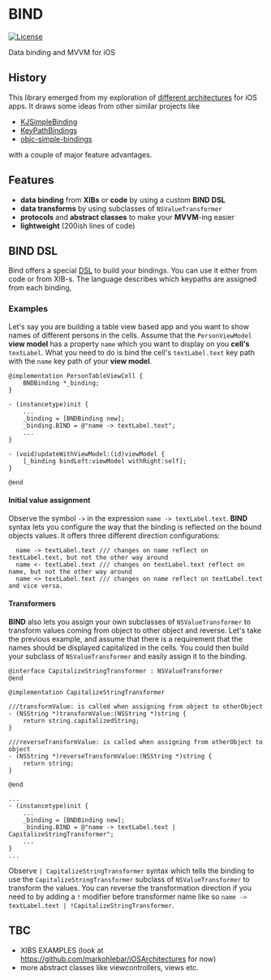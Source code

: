 BIND
====

 [![License](http://img.shields.io/:license-mit-blue.svg)](http://doge.mit-license.org)

Data binding and MVVM for iOS

## History ##

This library emerged from my exploration of [different architectures](https://github.com/markohlebar/iOSArchitectures) for iOS apps. 
It draws some ideas from other similar projects like 
 - [KJSimpleBinding](https://github.com/kristopherjohnson/KJSimpleBinding)
 - [KeyPathBindings](https://github.com/dewind/KeyPathBindings)
 - [objc-simple-bindings](https://github.com/mruegenberg/objc-simple-bindings)

with a couple of major feature advantages.

## Features ##

- **data binding** from **XIBs** or **code** by using a custom **BIND DSL**
- **data transforms** by using subclasses of `NSValueTransformer`
- **protocols** and **abstract classes** to make your **MVVM**-ing easier
- **lightweight** (200ish lines of code)

## BIND DSL ##

Bind offers a special [DSL](http://en.wikipedia.org/wiki/Domain-specific_language) to build your bindings. 
You can use it either from code or from XIB-s. The language describes which keypaths are assigned from each binding,

### Examples ###

Let's say you are building a table view based app and you want to show names of different persons in the cells. 
Assume that the `PersonViewModel` **view model** has a property `name` which you want to display on you **cell's** `textLabel`. 
What you need to do is bind the cell's `textLabel.text` key path with the `name` key path of your **view model**. 

```
@implementation PersonTableViewCell {
    BNDBinding *_binding;
}

- (instancetype)init {
    ...
    _binding = [BNDBinding new];
    _binding.BIND = @"name -> textLabel.text";
    ...
}

- (void)updateWithViewModel:(id)viewModel {
    [_binding bindLeft:viewModel withRight:self];
}
    
@end
``` 

#### Initial value assignment ####
Observe the symbol `->` in the expression `name -> textLabel.text`. 
**BIND** syntax lets you configure the way that the binding is reflected on the bound objects values. 
It offers three different direction configurations:
```
  name -> textLabel.text /// changes on name reflect on textLabel.text, but not the other way around
  name <- textLabel.text /// changes on textLabel.text reflect on name, but not the other way around
  name <> textLabel.text /// changes on name reflect on textLabel.text and vice versa. 
```

#### Transformers ####
**BIND** also lets you assign your own subclasses of `NSValueTransformer` to transform values coming from object
to other object and reverse. Let's take the previous example, and assume that there is a requirement that the names should be displayed capitalized in the cells. You could then build your subclass of `NSValueTransformer` and easily assign it to the binding.

```
@interface CapitalizeStringTransformer : NSValueTransformer
@end

@implementation CapitalizeStringTransformer 

///transformValue: is called when assigning from object to otherObject
- (NSString *)transformValue:(NSString *)string {
    return string.capitalizedString; 
}

///reverseTransformValue: is called when assigning from otherObject to object
- (NSString *)reverseTransformValue:(NSString *)string {
    return string;
}

@end 

...
- (instancetype)init {
    ...
    _binding = [BNDBinding new];
    _binding.BIND = @"name -> textLabel.text | CapitalizeStringTransformer";
    ...
}
...

```
Observe `| CapitalizeStringTransformer` syntax which tells the binding to use the `CapitalizeStringTransformer` subclass of `NSValueTransformer` to transform the values. 
You can reverse the transformation direction if you need to by adding a `!` modifier before transformer name like so `name -> textLabel.text | !CapitalizeStringTransformer`.

## TBC ##
- XIBS EXAMPLES (look at https://github.com/markohlebar/iOSArchitectures for now)
- more abstract classes like viewcontrollers, views etc. 
